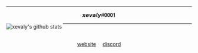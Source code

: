 <div align="center">
  <hr/>
  <p>𝙭𝙚𝙫𝙖𝙡𝙮#𝟎𝟎𝟎𝟏</p>
  <img align='left' alt="xevaly's github stats" src="https://github-readme-stats.vercel.app/api?username=xevaly&show_icons=true&theme=omni&hide_border=true" />
  <hr/>
  <p>&#917567<p/>
  <a href="https://die.ooo";  target="website">website<a/>　
  <a href="https://https://discordapp.com/users/910213408576659517";  target="discord">discord<a/>　
</div>
